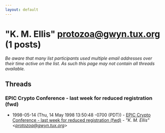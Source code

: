 ```yaml
---
layout: default
---
```


# "K. M. Ellis" <protozoa@gwyn.tux.org> (1 posts)

_Be aware that many list participants used multiple email addresses over their time active on the list. As such this page may not contain all threads available._

## Threads

### EPIC Crypto Conference - last week for reduced registration (fwd)
+ 1998-05-14 (Thu, 14 May 1998 13:50:48 -0700 (PDT)) - [EPIC Crypto Conference - last week for reduced registration (fwd)](/archive/1998/05/d91aeeb9dc556602f2d33eb241778df30af78cf6bdc0e70faa41887c75afe377) - _"K. M. Ellis" \<protozoa@gwyn.tux.org\>_


